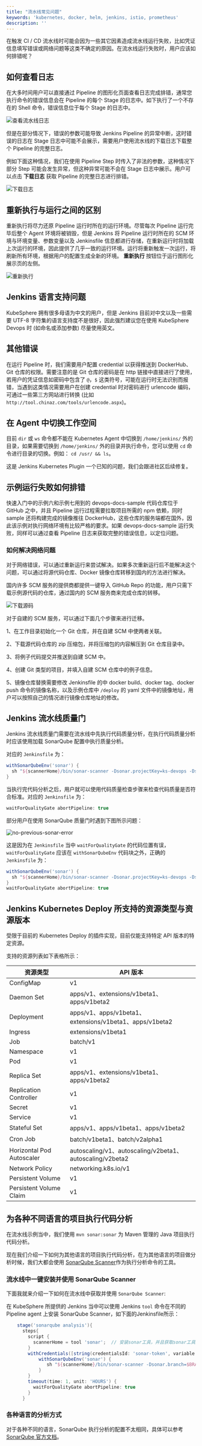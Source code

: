 ```yaml
---
title: "流水线常见问题" 
keywords: 'kubernetes, docker, helm, jenkins, istio, prometheus'
description: ''
---
```


在触发 CI / CD 流水线时可能会因为一些其它因素造成流水线运行失败，比如凭证信息填写错误或网络问题等这类不确定的原因。在流水线运行失败时，用户应该如何排错呢？

## 如何查看日志

在大多时间用户可以直接通过 Pipeline 的图形化页面查看日志完成排错，通常您执行命令的错误信息会在 Pipeline 的每个 Stage 的日志中。如下执行了一个不存在的 Shell 命令，错误信息位于每个 Stage 的日志中。

![查看流水线日志](/pipeline-log.png)

但是在部分情况下，错误的参数可能导致 Jenkins Pipeline 的异常中断，这时错误的日志在 Stage 日志中可能不会展示，需要用户使用流水线的下载日志下载整个 Pipeline 的完整日志。

例如下面这种情况，我们在使用 Pipeline Step 时传入了非法的参数，这种情况下部分 Step 可能会发生异常，但这种异常可能不会在 Stage 日志中展示。用户可以点击 **下载日志** 获取 Pipeline 的完整日志进行排错。

![下载日志](/download-logs.png)

## 重新执行与运行之间的区别

重新执行将尽力还原 Pipeline 运行时所在的运行环境。尽管每次 Pipeline 运行完毕后整个 Agent 环境将被销毁，但是 Jenkins 将 Pipeline 运行时所在的 SCM 环境与环境变量、参数变量以及 Jenkinsfile 信息都进行存储，在重新运行时将加载上次运行的环境，因此提供了几乎一致的运行环境。运行将重新触发一次运行，将刷新所有环境，根据用户的配置生成全新的环境。
**重新执行** 按钮位于运行图形化展示页的左侧。

![重新执行](/rerun-pipeline.png)

## Jenkins 语言支持问题

KubeSphere 拥有很多母语为中文的用户，但是 Jenkins 目前对中文以及一些需要 UTF-8 字符集的语言支持度不是很好，因此强烈建议您在使用 KubeSphere Devops 时 (如命名或添加参数) 尽量使用英文。

## 其他错误

在运行 Pipeline 时，我们需要用户配置 credential 以获得推送到 DockerHub、Git 仓库的权限。需要注意的是 Git 仓库的密码是在 http 链接中直接进行了使用，若用户的凭证信息如密码中包含了 `@`，`$` 这类符号，可能在运行时无法识别而报错，当遇到这类情况需要用户在创建 credential 时对密码进行 urlencode 编码，可通过一些第三方网站进行转换 (比如 `http://tool.chinaz.com/tools/urlencode.aspx`)。

## 在 Agent 中切换工作空间

目前 `dir` 或 `ws` 命令都不能在 Kubernetes Agent 中切换到 `/home/jenkins/` 外的目录，如果需要切换到 `/home/jenkins/` 外的目录并执行命令，您可以使用 `cd` 命令进行目录的切换。例如： `cd /usr/ && ls`。

这是 Jenkins Kubernetes Plugin 一个已知的问题，我们会跟进社区后续修复。

## 示例运行失败如何排错

快速入门中的示例六和示例七用到的 devops-docs-sample 代码仓库位于 GitHub 之中，并且 Pipeline 运行过程需要拉取项目所需的 npm 依赖，同时 sample 还将构建完成的镜像推往 DockerHub，这些仓库的服务端都在国外，因此该示例对执行网络环境有比较严格的要求。如果 devops-docs-sample 运行失败，同样可以通过查看 Pipeline 日志来获取完整的错误信息，以定位问题。

### 如何解决网络问题

对于网络错误，可以通过重新运行来尝试解决。如果多次重新运行后不能解决这个问题，可以通过将源代码仓库、Docker 镜像仓库转移到国内的方法进行解决。

国内许多 SCM 服务的提供商都提供一键导入 GitHub Repo 的功能，用户只需下载示例源代码的仓库，通过国内的 SCM 服务商来完成仓库的转移。

![下载源码](/devops-sample-faq.png)

对于自建的 SCM 服务，可以通过下面几个步骤来进行迁移。

1、在工作目录初始化一个 Git 仓库，并在自建 SCM 中使两者关联。

2、下载源代码仓库的 zip 压缩包，并将压缩包的内容解压到 Git 仓库目录中。

3、将例子代码提交并推送到自建 SCM 中。

4、创建 Git 类型的项目，并填入自建 SCM 仓库中的例子信息。

5、镜像仓库替换需要修改 Jenkinsfile 的中 docker build、docker tag、docker push 命令的镜像名称，以及示例仓库中 `/deploy` 的 yaml 文件中的镜像地址，用户可以按照自己的情况进行镜像仓库地址的修改。


## Jenkins 流水线质量门

Jenkins 流水线质量门需要在流水线中先执行代码质量分析，在执行代码质量分析时应该使用加载 SonarQube 配置中执行质量分析。

对应的 `Jenkinsfile` 为：
```Groovy
withSonarQubeEnv('sonar') {
  sh "${scannerHome}/bin/sonar-scanner -Dsonar.projectKey=ks-devops -Dsonar.sources=.  -Dsonar.login=$SONAR_TOKEN"
}
```

当执行完代码分析之后，用户就可以使用代码质量检查步骤来检查代码质量是否符合标准。对应的 `Jenkinsfile` 为：
```Groovy
waitForQualityGate abortPipeline: true
```

部分用户在使用 SonarQube 质量门时遇到下图所示问题：

![no-previous-sonar-error](/no-previous-sonar.jpg)

这是因为在 `Jenkinsfile` 当中 `waitForQualityGate` 的代码位置有误，`waitForQualityGate` 应该在 `withSonarQubeEnv` 代码块之外，正确的 `Jenkinsfile` 为：
```Groovy
withSonarQubeEnv('sonar') {
  sh "${scannerHome}/bin/sonar-scanner -Dsonar.projectKey=ks-devops -Dsonar.sources=.  -Dsonar.login=$SONAR_TOKEN"
}
waitForQualityGate abortPipeline: true
```

## Jenkins Kubernetes Deploy 所支持的资源类型与资源版本

受限于目前的 Kubernetes Deploy 的插件实现，目前仅能支持特定 API 版本的特定资源。

支持的资源列表如下表格所示：


| 资源类型 | API 版本 |
| --- | --- | 
| ConfigMap | v1 |
| Daemon Set | apps/v1、extensions/v1beta1、apps/v1beta2 |
| Deployment | apps/v1、apps/v1beta1、extensions/v1beta1、apps/v1beta2 |
| Ingress | extensions/v1beta1 | 
| Job | batch/v1 | 
| Namespace | v1 | 
| Pod | v1 | 
| Replica Set | apps/v1、extensions/v1beta1、apps/v1beta2 | 
| Replication Controller | v1 | 
| Secret | v1 | 
| Service | v1 | 
| Stateful Set | apps/v1、apps/v1beta1、apps/v1beta2 | 
| Cron Job | batch/v1beta1、batch/v2alpha1 | 
| Horizontal Pod Autoscaler | autoscaling/v1、autoscaling/v2beta1、autoscaling/v2beta2 | 
| Network Policy | networking.k8s.io/v1 | 
| Persistent Volume  | v1 | 
| Persistent Volume Claim  | v1 | 


## 为各种不同语言的项目执行代码分析

在流水线示例当中，我们使用 `mvn sonar:sonar` 为 Maven 管理的 Java 项目执行代码分析。

现在我们介绍一下如何为其他语言的项目执行代码分析，在为其他语言的项目做分析时候，我们大都会使用 [SonarQube Scanner](https://docs.sonarqube.org/display/SCAN/Analyzing+with+SonarQube+Scanner)作为执行分析命令的工具。

### 流水线中一键安装并使用 SonarQube Scanner

下面我就来介绍一下如何在流水线中获取并使用 `SonarQube Scanner`:

在 KubeSphere 所提供的 Jenkins 当中可以使用 Jenkins `tool` 命令在不同的 Pipeline agent 上安装 SonarQube Scanner，如下面的Jenkinsfile所示：

```Groovy
    stage('sonarqube analysis'){
      steps{
        script {
          scannerHome = tool 'sonar';  // 安装sonar工具，并且获取sonar工具路径
        }
        withCredentials([string(credentialsId: 'sonar-token', variable: 'SONAR_TOKEN')]) {
            withSonarQubeEnv('sonar') {
               sh "${scannerHome}/bin/sonar-scanner -Dsonar.branch=$BRANCH_NAME -Dsonar.projectKey=%{xxxx} -Dsonar.sources=.  -Dsonar.login=$SONAR_TOKEN"  // 执行 SonarQube Scanner 分析语句
            }
        }
        timeout(time: 1, unit: 'HOURS') {
          waitForQualityGate abortPipeline: true
        }
      }
```

### 各种语言的分析方式

对于各种不同的语言，SonarQube 执行分析的配置不太相同，具体可以参考 [SonarQube 官方文档](https://docs.sonarqube.org/display/PLUG)。

 

